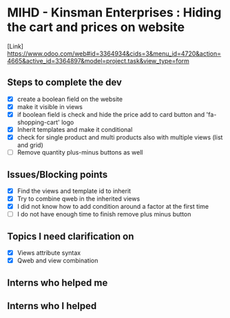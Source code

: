 # MIHD - Kinsman Enterprises : Hiding the cart and prices on website
[Link] https://www.odoo.com/web#id=3364934&cids=3&menu_id=4720&action=4665&active_id=3364897&model=project.task&view_type=form

## Steps to complete the dev
- [X] create a boolean field on the website
- [X] make it visible in views
- [X] if boolean field is check and hide the price add to card button and 'fa-shopping-cart' logo
- [X] Inherit templates and make it conditional
- [X] check for single product and multi products also with multiple views (list and grid)
- [ ] Remove quantity plus-minus buttons as well

## Issues/Blocking points
- [X] Find the views and template id to inherit
- [X] Try to combine qweb in the inherited views
- [X] I did not know how to add condition around a factor at the first time
- [ ] I do not have enough time to finish remove plus minus button

## Topics I need clarification on
- [X] Views attribute syntax
- [X] Qweb and view combination

## Interns who helped me

## Interns who I helped
